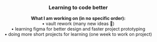 <div id="header" align="center">
  <h3>Learning to code better</h3>
</div>
<div align="center">
  <b>What I am working on (in no specific order):</b><br>
  • vault rework (many new ideas 💭)<br>
  • learning figma for better design and faster project prototyping<br>
  • doing more short projects for learning (one week to work on project)<br>
</div>



<!--
**ethanernst/ethanernst** is a ✨ _special_ ✨ repository because its `README.md` (this file) appears on your GitHub profile.

Here are some ideas to get you started:

- 🔭 I’m currently working on ...
- 🌱 I’m currently learning ...
- 👯 I’m looking to collaborate on ...
- 🤔 I’m looking for help with ...
- 💬 Ask me about ...
- 📫 How to reach me: ...
- 😄 Pronouns: ...
- ⚡ Fun fact: ...
-->
